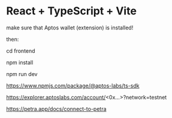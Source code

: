 # React + TypeScript + Vite

make sure that Aptos wallet (extension) is installed!

then:

cd frontend

npm install

npm run dev

https://www.npmjs.com/package/@aptos-labs/ts-sdk

https://explorer.aptoslabs.com/account/<0x...>?network=testnet

https://petra.app/docs/connect-to-petra
